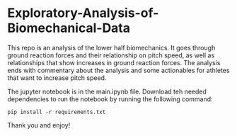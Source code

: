 # Exploratory-Analysis-of-Biomechanical-Data
This repo is an analysis of the lower half biomechanics. It goes through ground reaction forces and their relationship on pitch speed, as well as relationships that show increases in ground reaction forces. The analysis ends with commentary about the analysis and some actionables for athletes that want to increase pitch speed.

The jupyter notebook is in the main.ipynb file. Download teh needed dependencies to run the notebook by running the following command:
```
pip install -r requirements.txt
```

Thank you and enjoy!
